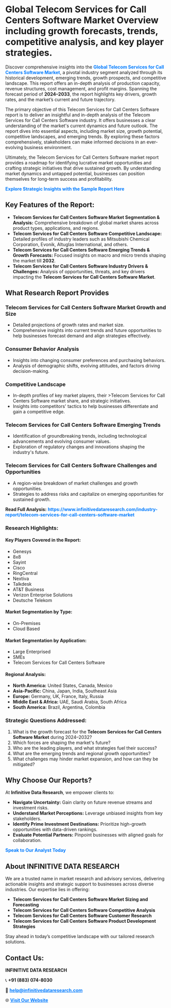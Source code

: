 <h1>Global Telecom Services for Call Centers Software Market Overview including growth forecasts, trends, competitive analysis, and key player strategies.</h1>
<p>
Discover comprehensive insights into the 
<a href="https://www.infinitivedataresearch.com/industry-report/telecom-services-for-call-centers-software-market" rel="dofollow" style="color: #007BFF; text-decoration: none;"><strong>Global Telecom Services for Call Centers Software Market</strong></a>, a pivotal industry segment analyzed through its historical development, emerging trends, growth prospects, and competitive landscape. This report offers an in-depth analysis of production capacity, revenue structures, cost management, and profit margins. Spanning the forecast period of <strong>2024–2033</strong>, the report highlights key drivers, growth rates, and the market’s current and future trajectory.
</p>
<p>
The primary objective of this Telecom Services for Call Centers Software report is to deliver an insightful and in-depth analysis of the Telecom Services for Call Centers Software industry. It offers businesses a clear understanding of the market's current dynamics and future outlook. The report dives into essential aspects, including market size, growth potential, competitive landscapes, and emerging trends. By exploring these factors comprehensively, stakeholders can make informed decisions in an ever-evolving business environment.
</p>
<p>
Ultimately, the Telecom Services for Call Centers Software market report provides a roadmap for identifying lucrative market opportunities and crafting strategic initiatives that drive sustained growth. By understanding market dynamics and untapped potential, businesses can position themselves for long-term success and profitability.
</p>
<p>
<a href="https://www.infinitivedataresearch.com/request-sample/reportId=107286" style="color: #007BFF; text-decoration: none;"><strong>Explore Strategic Insights with the Sample Report Here</strong></a>
</p>

<h2>Key Features of the Report:</h2>
<ul>
<li><strong>Telecom Services for Call Centers Software Market Segmentation & Analysis:</strong> Comprehensive breakdown of global market shares across product types, applications, and regions.</li>
<li><strong>Telecom Services for Call Centers Software Competitive Landscape:</strong> Detailed profiles of industry leaders such as Mitsubishi Chemical Corporation, Evonik, Altuglas International, and others.</li>
<li><strong>Telecom Services for Call Centers Software Emerging Trends & Growth Forecasts:</strong> Focused insights on macro and micro trends shaping the market till <strong>2032</strong>.</li>
<li><strong>Telecom Services for Call Centers Software Industry Drivers & Challenges:</strong> Analysis of opportunities, threats, and key drivers impacting the <strong>Telecom Services for Call Centers Software Market</strong>.</li>
</ul>

<h2>What Research Report Provides</h2>
<h3>Telecom Services for Call Centers Software Market Growth and Size</h3>
<ul>
<li>Detailed projections of growth rates and market size.</li>
<li>Comprehensive insights into current trends and future opportunities to help businesses forecast demand and align strategies effectively.</li>
</ul>

<h3>Consumer Behavior Analysis</h3>
<ul>
<li>Insights into changing consumer preferences and purchasing behaviors.</li>
<li>Analysis of demographic shifts, evolving attitudes, and factors driving decision-making.</li>
</ul>

<h3>Competitive Landscape</h3>
<ul>
<li>In-depth profiles of key market players, their >Telecom Services for Call Centers Software market share, and strategic initiatives.</li>
<li>Insights into competitors' tactics to help businesses differentiate and gain a competitive edge.</li>
</ul>

<h3>Telecom Services for Call Centers Software Emerging Trends</h3>
<ul>
<li>Identification of groundbreaking trends, including technological advancements and evolving consumer values.</li>
<li>Exploration of regulatory changes and innovations shaping the industry's future.</li>
</ul>

<h3>Telecom Services for Call Centers Software Challenges and Opportunities</h3>
<ul>
<li>A region-wise breakdown of market challenges and growth opportunities.</li>
<li>Strategies to address risks and capitalize on emerging opportunities for sustained growth.</li>
</ul>
<p><strong>Read Full Analysis:</strong> <a href="https://www.infinitivedataresearch.com/industry-report/telecom-services-for-call-centers-software-market" rel="dofollow" style="color: #007BFF; text-decoration: none;"><strong>https://www.infinitivedataresearch.com/industry-report/telecom-services-for-call-centers-software-market</strong></a></p>
<h3>Research Highlights:</h3>
<h4>Key Players Covered in the Report:</h4>
<ul><li>Genesys</li><li>8x8</li><li>Sayint</li><li>Cisco</li><li>RingCentral</li><li>Nextiva</li><li>Talkdesk</li><li>AT&amp;T Business</li><li>Verizon Enterprise Solutions</li><li>Deutsche Telekom</li></ul>
<h4>Market Segmentation by Type:</h4>
<ul><li>On-Premises</li><li>Cloud Based</li></ul>
<h4>Market Segmentation by Application:</h4>
<ul><li>Large Enterprised</li><li>SMEs</li><li>Telecom Services for Call Centers Software</li></ul>

<h4>Regional Analysis:</h4>
<ul>
<li><strong>North America:</strong> United States, Canada, Mexico</li>
<li><strong>Asia-Pacific:</strong> China, Japan, India, Southeast Asia</li>
<li><strong>Europe:</strong> Germany, UK, France, Italy, Russia</li>
<li><strong>Middle East & Africa:</strong> UAE, Saudi Arabia, South Africa</li>
<li><strong>South America:</strong> Brazil, Argentina, Colombia</li>
</ul>

<h3>Strategic Questions Addressed:</h3>
<ol>
<li>What is the growth forecast for the <strong>Telecom Services for Call Centers Software Market</strong> during 2024–2032?</li>
<li>Which forces are shaping the market's future?</li>
<li>Who are the leading players, and what strategies fuel their success?</li>
<li>What are the emerging trends and regional growth opportunities?</li>
<li>What challenges may hinder market expansion, and how can they be mitigated?</li>
</ol>

<h2>Why Choose Our Reports?</h2>
<p>At <strong>Infinitive Data Research</strong>, we empower clients to:</p>
<ul>
<li><strong>Navigate Uncertainty:</strong> Gain clarity on future revenue streams and investment risks.</li>
<li><strong>Understand Market Perceptions:</strong> Leverage unbiased insights from key stakeholders.</li>
<li><strong>Identify Prime Investment Destinations:</strong> Prioritize high-growth opportunities with data-driven rankings.</li>
<li><strong>Evaluate Potential Partners:</strong> Pinpoint businesses with aligned goals for collaboration.</li>
</ul>
<p><a href="https://www.infinitivedataresearch.com/industry-report/telecom-services-for-call-centers-software-market" rel="dofollow" style="color: #007BFF; text-decoration: none;"><strong>Speak to Our Analyst Today</strong></a></p>

<h2>About INFINITIVE DATA RESEARCH</h2>
<p>We are a trusted name in market research and advisory services, delivering actionable insights and strategic support to businesses across diverse industries. Our expertise lies in offering:</p>
<ul>
<li><strong>Telecom Services for Call Centers Software Market Sizing and Forecasting</strong></li>
<li><strong>Telecom Services for Call Centers Software Competitive Analysis</strong></li>
<li><strong>Telecom Services for Call Centers Software Customer Research</strong></li>
<li><strong>Telecom Services for Call Centers Software Product Development Strategies</strong></li>
</ul>
<p>Stay ahead in today’s competitive landscape with our tailored research solutions.</p>

<h2>Contact Us:</h2>
<p><strong>INFINITIVE DATA RESEARCH</strong></p>
<p>📞 <strong>+91 (883) 074-8030</strong></p>
<p>📧 <strong><a href="mailto:help@infinitivedataresearch.com" style="color: #007BFF;">help@infinitivedataresearch.com</a></strong></p>
<p>🌐 <strong><a href="https://www.infinitivedataresearch.com" rel="dofollow" style="color: #007BFF;">Visit Our Website</a></strong></p>